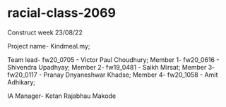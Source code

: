 
# racial-class-2069
Construct week 23/08/22

Project name- Kindmeal.my;

Team lead- fw20_0705 - Victor Paul Choudhury;
Member 1- fw20_0616 - Shivendra Upadhyay;
Member 2- fw19_0481 - Saikh Mirsat;
Member 3- fw20_0117 - Pranay Dnyaneshwar Khadse;
Member 4- fw20_1058 - Amit Adhikary;


IA Manager- Ketan Rajabhau Makode

